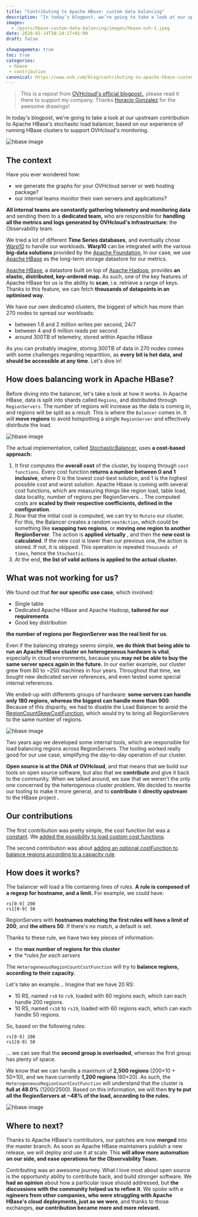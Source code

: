 ```yaml
---
title: "Contributing to Apache HBase: custom data balancing"
description: "In today’s blogpost, we’re going to take a look at our upstream contribution to Apache HBase’s stochastic load balancer, based on our experience of running HBase clusters to support OVHcloud’s monitoring."
images:
  - /posts/hbase-custom-data-balancing/images/hbase-ovh-1.jpeg
date: 2020-02-14T10:24:27+01:00
draft: false

showpagemeta: true
toc: true
categories:
 - hbase
 - contribution
canonical: https://www.ovh.com/blog/contributing-to-apache-hbase-custom-data-balancing/
---
```


> This is a repost from [OVHcloud's official blogpost.](https://www.ovh.com/blog/contributing-to-apache-hbase-custom-data-balancing/ "Permalink to Contributing to Apache HBase: custom data balancing"), please read it there to support my company. Thanks [Horacio Gonzalez](https://twitter.com/LostInBrittany/) for the awesome drawings!

In today's blogpost, we're going to take a look at our upstream
contribution to Apache HBase's stochastic load balancer, based on our
experience of running HBase clusters to support OVHcloud's monitoring.

![hbase image](/posts/hbase-custom-data-balancing/images/hbase-ovh-1.jpeg)

## The context

Have you ever wondered how:

* we generate the graphs for your OVHcloud server or web hosting package?
* our internal teams monitor their own servers and applications?

**All internal teams are constantly gathering telemetry and monitoring data** and sending them to a **dedicated team,** who are responsible for **handling all the metrics and logs generated by OVHcloud's infrastructure**: the Observability team.

We tried a lot of different **Time Series databases**, and eventually chose [Warp10](https://warp10.io/) to handle our workloads. **Warp10** can be integrated with the various **big-data solutions** provided by the [Apache Foundation.](https://www.apache.org/) In our case, we use [Apache HBase](http://hbase.apache.org/) as the long-term storage datastore for our metrics.

[Apache HBase](http://hbase.apache.org/), a datastore built on top of [Apache Hadoop](http://hadoop.apache.org/), provides **an elastic, distributed, key-ordered map.** As such, one of the key features of Apache HBase for us is the ability to **scan**, i.e. retrieve a range of keys. Thanks to this feature, we can fetch **thousands of datapoints in an optimised way**.

We have our own dedicated clusters, the biggest of which has more than 270 nodes to spread our workloads:

* between 1.6 and 2 million writes per second, 24/7
* between 4 and 6 million reads per second
* around 300TB of telemetry, stored within Apache HBase

As you can probably imagine, storing 300TB of data in 270 nodes comes with some challenges regarding repartition, as **every** **bit is hot data, and should be accessible at any time**. Let's dive in!

## How does balancing work in Apache HBase?

Before diving into the balancer, let's take a look at how it works. In Apache HBase, data is split into shards called `Regions`, and distributed through `RegionServers`. The number of regions will increase as the data is coming in, and regions will be split as a result. This is where the `Balancer` comes in. It will **move regions** to avoid hotspotting a single `RegionServer` and effectively distribute the load.

![hbase image](/posts/hbase-custom-data-balancing/images/hbase-ovh-2.jpeg)

The actual implementation, called [StochasticBalancer](https://github.com/apache/hbase/blob/master/hbase-server/src/main/java/org/apache/hadoop/hbase/master/balancer/StochasticLoadBalancer.java), uses **a cost-based approach:**

1. It first computes the **overall cost** of the cluster, by looping through `cost functions`. Every cost function **returns a number between 0 and 1 inclusive**, where 0 is the lowest cost-best solution, and 1 is the highest possible cost and worst solution. Apache Hbase is coming with several cost functions, which are measuring things like region load, table load, data locality, number of regions per RegionServers... The computed costs are **scaled by their respective coefficients, defined in the configuration**.
2. Now that the initial cost is computed, we can try to `Mutate` our cluster. For this, the Balancer creates a random `nextAction`, which could be something like **swapping two regions**, or **moving one region to another RegionServer**. The action is **applied** **virtually** , and then the **new cost is calculated**. If the new cost is lower than our previous one, the action is stored. If not, it is skipped. This operation is repeated `thousands of times`, hence the `Stochastic`.
3. At the end, **the list of valid actions is applied to the actual cluster.**

## What was not working for us?

We found out that **for our specific use case**, which involved:

* Single table
* Dedicated Apache HBase and Apache Hadoop, **tailored for our requirements**
* Good key distribution

**the number of regions per RegionServer was the real limit for us**.

Even if the balancing strategy seems simple, **we do think that being able to run an Apache HBase cluster on heterogeneous hardware is vital**, especially in cloud environments, because you **may not be able to buy the same server specs again in the future.**
In our earlier example, our cluster grew from 80 to ~250 machines in
four years. Throughout that time, we bought new dedicated server
references, and even tested some special internal references.

We ended-up with differents groups of hardware: **some servers can handle only 180 regions, whereas the biggest can handle more than 900**. Because of this disparity, we had to disable the Load Balancer to avoid the [RegionCountSkewCostFunction](https://github.com/apache/hbase/blob/master/hbase-server/src/main/java/org/apache/hadoop/hbase/master/balancer/StochasticLoadBalancer.java#L1194), which would try to bring all RegionServers to the same number of regions.

![hbase image](/posts/hbase-custom-data-balancing/images/hbase-ovh-3.jpeg)

Two years ago we developed some internal tools, which are responsible
 for load balancing regions across RegionServers. The tooling worked
really good for our use case, simplifying the day-to-day operation of
our cluster.

**Open source is at the DNA of OVHcloud**, and that means that we build our tools on open source software, but also that we **contribute**
and give it back to the community. When we talked around, we saw that
we weren't the only one concerned by the heterogenous cluster problem.
We decided to rewrite our tooling to make it more general, and to **contribute** it **directly upstream** to the HBase project **.**

## Our contributions

The first contribution was pretty simple, the cost function list was a [constant](https://github.com/apache/hbase/blob/8cb531f207b9f9f51ab1509655ae59701b66ac37/hbase-server/src/main/java/org/apache/hadoop/hbase/master/balancer/StochasticLoadBalancer.java#L199-L213). We [added the possibility to load custom cost functions](https://github.com/apache/hbase/commit/836f26976e1ad8b35d778c563067ed0614c026e9).

The second contribution was about [adding an optional costFunction to balance regions according to a capacity rule](https://github.com/apache/hbase/commit/42d535a57a75b58f585b48df9af9c966e6c7e46a).

## How does it works?

The balancer will load a file containing lines of rules. **A rule is composed of a regexp for hostname, and a limit.** For example, we could have:

```
rs[0-9] 200
rs1[0-9] 50
```

RegionServers with **hostnames matching the first rules will have a limit of 200**, and **the others 50**. If there's no match, a default is set.

Thanks to these rule, we have two key pieces of information:

* the **max number of regions for this cluster**
* the **rules for each servers*

The `HeterogeneousRegionCountCostFunction` will try to **balance regions, according to their capacity.**

Let's take an example... Imagine that we have 20 RS:

* 10 RS, named `rs0` to `rs9`, loaded with 60 regions each, which can each handle 200 regions.
* 10 RS, named `rs10` to `rs19`, loaded with 60 regions each, which can each handle 50 regions.

So, based on the following rules:

```
rs[0-9] 200
rs1[0-9] 50
```

... we can see that the **second group is overloaded**, whereas the first group has plenty of space.

We know that we can handle a maximum of **2,500 regions** (200×10 + 50×10), and we have currently **1,200 regions** (60×20). As such, the `HeterogeneousRegionCountCostFunction` will understand that the cluster is **full at 48.0%** (1200/2500). Based on this information, we will then **try to put all the RegionServers at ~48% of the load, according to the rules.**

![hbase image](/posts/hbase-custom-data-balancing/images/hbase-ovh-4.jpeg)

## Where to next?

Thanks to Apache HBase's contributors, our patches are now **merged** into the master branch. As soon as Apache HBase maintainers publish a new release, we will deploy and use it at scale. This **will allow more automation on our side, and ease operations for the Observability Team.**

Contributing was an awesome journey. What I love most about open
source is the opportunity ability to contribute back, and build stronger
 software. We **had an opinion** about how a particular issue should addressed, but **the discussions with the community helped us to refine it**. We spoke with e **ngineers from other companies, who were struggling with Apache HBase's cloud deployments, just as we were**, and thanks to those exchanges, **our contribution became more and more relevant.**
